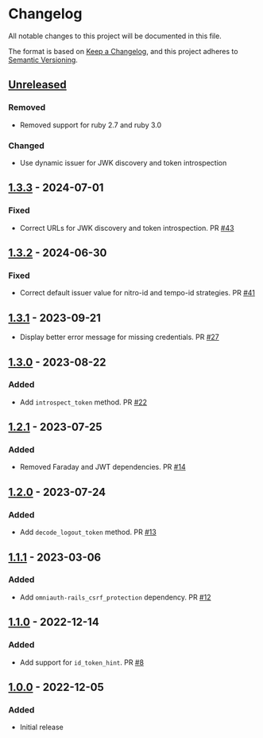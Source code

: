 # Changelog

All notable changes to this project will be documented in this file.

The format is based on [Keep a Changelog](https://keepachangelog.com/en/1.0.0/),
and this project adheres to [Semantic Versioning](https://semver.org/spec/v2.0.0.html).

## [Unreleased]

### Removed

* Removed support for ruby 2.7 and ruby 3.0

### Changed

* Use dynamic issuer for JWK discovery and token introspection

## [1.3.3] - 2024-07-01

### Fixed

* Correct URLs for JWK discovery and token introspection. PR [#43](https://github.com/powerhome/omniauth-nitro-id/pull/43)

## [1.3.2] - 2024-06-30

### Fixed

* Correct default issuer value for nitro-id and tempo-id strategies. PR [#41](https://github.com/powerhome/omniauth-nitro-id/pull/41)

## [1.3.1] - 2023-09-21

* Display better error message for missing credentials. PR [#27](https://github.com/powerhome/omniauth-nitro-id/pull/27)

## [1.3.0] - 2023-08-22

### Added

* Add `introspect_token` method. PR [#22](https://github.com/powerhome/omniauth-nitro-id/pull/22)

## [1.2.1] - 2023-07-25

### Added

* Removed Faraday and JWT dependencies. PR [#14](https://github.com/powerhome/omniauth-nitro-id/pull/4)

## [1.2.0] - 2023-07-24

### Added

* Add `decode_logout_token` method. PR [#13](https://github.com/powerhome/omniauth-nitro-id/pull/13)

## [1.1.1] - 2023-03-06

### Added

* Add `omniauth-rails_csrf_protection` dependency. PR [#12](https://github.com/powerhome/omniauth-nitro-id/pull/12)

## [1.1.0] - 2022-12-14

### Added

* Add support for `id_token_hint`. PR [#8](https://github.com/powerhome/omniauth-nitro-id/pull/8)

## [1.0.0] - 2022-12-05

### Added

* Initial release

[Unreleased]: https://github.com/powerhome/omniauth-nitro-id/compare/v1.3.3...HEAD
[1.3.3]: https://github.com/powerhome/omniauth-nitro-id/releases/tag/v1.3.3
[1.3.2]: https://github.com/powerhome/omniauth-nitro-id/releases/tag/v1.3.2
[1.3.1]: https://github.com/powerhome/omniauth-nitro-id/releases/tag/v1.3.1
[1.3.0]: https://github.com/powerhome/omniauth-nitro-id/releases/tag/v1.3.0
[1.2.1]: https://github.com/powerhome/omniauth-nitro-id/releases/tag/v1.2.1
[1.2.0]: https://github.com/powerhome/omniauth-nitro-id/releases/tag/v1.2.0
[1.1.1]: https://github.com/powerhome/omniauth-nitro-id/releases/tag/v1.1.1
[1.1.0]: https://github.com/powerhome/omniauth-nitro-id/releases/tag/v1.1.0
[1.0.0]: https://github.com/powerhome/omniauth-nitro-id/releases/tag/v1.0.0
